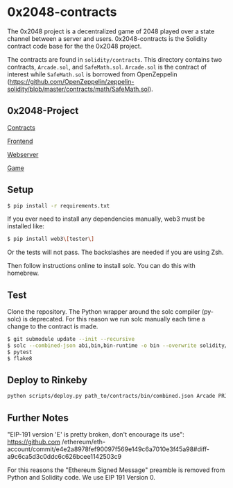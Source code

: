 # 0x2048-contracts

The 0x2048 project is a decentralized game of 2048 played over a state channel between a server and users. 0x2048-contracts is the Solidity contract code base for the the 0x2048 project. 

The contracts are found in `solidity/contracts`. This directory contains two contracts, `Arcade.sol`, and `SafeMath.sol`. `Arcade.sol` is the contract of interest while `SafeMath.sol` is borrowed from OpenZeppelin (https://github.com/OpenZeppelin/zeppelin-solidity/blob/master/contracts/math/SafeMath.sol).

## 0x2048-Project

[Contracts](https://github.com/jstoxrocky/0x2048-contracts)

[Frontend](https://github.com/jstoxrocky/0x2048-frontend)

[Webserver](https://github.com/jstoxrocky/0x2048-webserver)

[Game](https://github.com/jstoxrocky/0x2048-game)

## Setup

```bash
$ pip install -r requirements.txt
```
If you ever need to install any dependencies manually, web3 must be installed like:

```bash
$ pip install web3\[tester\]
```

Or the tests will not pass. The backslashes are needed if you are using Zsh.


Then follow instructions online to install solc. You can do this with homebrew.

## Test

Clone the repository. The Python wrapper around the solc compiler (py-solc) is deprecated. For this reason we run solc manually each time a change to the contract is made.

```bash
$ git submodule update --init --recursive
$ solc --combined-json abi,bin,bin-runtime -o bin --overwrite solidity/Arcade.sol
$ pytest
$ flake8
```

## Deploy to Rinkeby
```bash
python scripts/deploy.py path_to/contracts/bin/combined.json Arcade PRIVATE_KEY_0x2048 --chainid=4
```

## Further Notes
"EIP-191 version 'E' is pretty broken, don't encourage its use": https://github.com
/ethereum/eth-account/commit/e4e2a8978fef90097f569e149c6a7010e3f45a98#diff-a9c6ca5d3c0ddc6c626bcee1142503c9

For this reasons the "Ethereum Signed Message" preamble is removed from Python and Solidity code.
We use EIP 191 Version 0.
